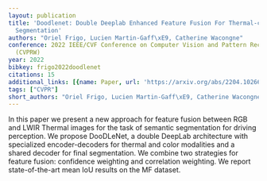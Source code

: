 ```yaml
---
layout: publication
title: 'Doodlenet: Double Deeplab Enhanced Feature Fusion For Thermal-color Semantic
  Segmentation'
authors: "Oriel Frigo, Lucien Martin-Gaff\xE9, Catherine Wacongne"
conference: 2022 IEEE/CVF Conference on Computer Vision and Pattern Recognition Workshops
  (CVPRW)
year: 2022
bibkey: frigo2022doodlenet
citations: 15
additional_links: [{name: Paper, url: 'https://arxiv.org/abs/2204.10266'}]
tags: ["CVPR"]
short_authors: "Oriel Frigo, Lucien Martin-Gaff\xE9, Catherine Wacongne"
---
```

In this paper we present a new approach for feature fusion between RGB and
LWIR Thermal images for the task of semantic segmentation for driving
perception. We propose DooDLeNet, a double DeepLab architecture with
specialized encoder-decoders for thermal and color modalities and a shared
decoder for final segmentation. We combine two strategies for feature fusion:
confidence weighting and correlation weighting. We report state-of-the-art mean
IoU results on the MF dataset.